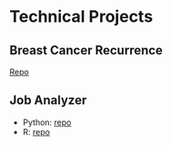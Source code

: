 # Technical Projects

## Breast Cancer Recurrence

[Repo](https://github.com/Margaret8521/DSCI522_Group_301)

## Job Analyzer

- Python: [repo](https://github.com/Margaret8521/532_project)
- R: [repo](https://github.com/Margaret8521/532_project_job_Analyzer_R)
